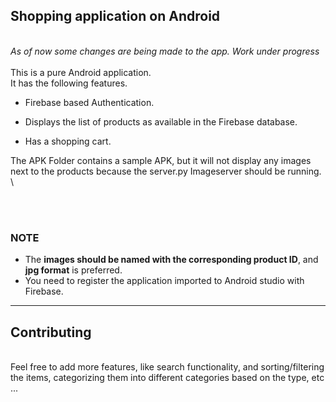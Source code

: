 
## Shopping application on Android
<br>*As of now some changes are being made to the app. Work under progress*
<br><br>
This is a pure Android application. <br>
It has the following features.
* Firebase based Authentication. <br>
* Displays the list of products as available in the Firebase database.
   
* Has a shopping cart.

The APK Folder contains a sample APK, but it will not display any images next to the products 
because the server.py Imageserver should be running. <br>
\

<br><br>

### NOTE 
* The **images should be named with the corresponding product ID**, and **jpg format** is preferred. <br>
* You need to register the application imported to Android studio with Firebase.<br>

<hr>

## Contributing
<br>
Feel free to add more features, like search functionality, and sorting/filtering the items, categorizing them into different categories based on the type, etc ...
